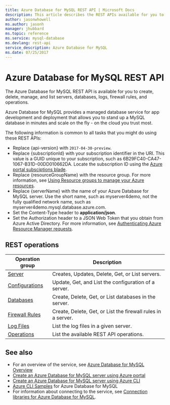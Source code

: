 ```yaml
---
title: Azure Database for MySQL REST API | Microsoft Docs
description: This article describes the REST APIs available for you to use with Azure Database for MySQL to create, delete, manage, and list servers, databases, logs, firewall rules, and operations.
author: jasonwhowell
ms.author: jasonh
manager: jhubbard
ms.topic: reference
ms.service: mysql-database
ms.devlang: rest-api
service_description: Azure Database for MySQL
ms.date: 07/25/2017
---
```


# Azure Database for MySQL REST API
The Azure Database for MySQL REST API is available for you to create, delete, manage, and list servers, databases, logs, firewall rules, and operations. 

Azure Database for MySQL provides a managed database service for app development and deployment that allows you to stand up a MySQL database in minutes and scale on the fly - on the cloud you trust most.

 The following information is common to all tasks that you might do using these REST APIs:  
-   Replace {api-version} with `2017-04-30-preview`.
-   Replace {subscriptionId} with your subscription identifier in the URI. This value is a GUID unique to your subscription, such as 6B29FC40-CA47-1067-B31D-00DD010662DA.  Locate the subscription ID using the [Azure portal subsciptions blade](https://portal.azure.com/#blade/Microsoft_Azure_Billing/SubscriptionsBlade).
-   Replace {resourceGroupName} with the resource group. For more information, see [Using Resource groups to manage your Azure resources](http://azure.microsoft.com/en-us/documentation/articles/azure-preview-portal-using-resource-groups/).  
-   Replace {serverName} with the name of your Azure Database for MySQL server. Use the short name, such as myserver4demo, not the fully qualified network name, such as myserver4demo.mysql.database.azure.com.
-   Set the Content-Type header to **application/json**.  
-   Set the Authorization header to a JSON Web Token that you obtain from Azure Active Directory. For more information, see [Authenticating Azure Resource Manager requests](https://msdn.microsoft.com/en-us/library/azure/dn790557.aspx). 

## REST operations

| Operation group | Description |
|---|---|
| [Server](~/docs-ref-autogen/mysql/Servers.json) | Creates, Updates, Delete, Get, or List servers. |
| [Configurations](~/docs-ref-autogen/mysql/Configurations.json) | Update, Get, and List the configuration of a server. | 
| [Databases](~/docs-ref-autogen/mysql/Databases.json)  | Create, Delete, Get, or List databases in the server. | 
| [Firewall Rules](~/docs-ref-autogen/mysql/FirewallRules.json) | Create, Delete, Get, or List the firewall rules in a server. |
| [Log Files](~/docs-ref-autogen/mysql/LogFiles.json) | List the log files in a given server. |
| [Operations](~/docs-ref-autogen/mysql/Operations.json) | List the available REST API operations. |


## See also
- For an overview of the service, see [Azure Database for MySQL Overview](/azure/mysql/overview.md)
- [Create an Azure Database for MySQL server using Azure portal](/azure/mysql/quickstart-create-mysql-server-database-using-azure-portal.md)
- [Create an Azure Database for MySQL server using Azure CLI](/azure/mysql/quickstart-create-mysql-server-database-using-azure-cli.md)
- [Azure CLI Samples](/azure/mysql/sample-scripts-azure-cli) for Azure Database for MySQL
- For information about connecting to the service, see [Connection libraries for Azure Database for MySQL](/azure/mysql/concepts-connection-libraries.md).
